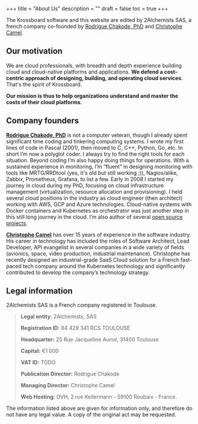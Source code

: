 +++
title = "About Us"
description = ""
draft = false
toc = true 
+++

The Krossboard software and this website are edited by 2Alchemists SAS, a french company co-founded by [Rodrigue Chakode, PhD](https://www.linkedin.com/in/rodriguechakode/) and [Christophe Camel](https://www.linkedin.com/in/christophe-camel/).

## Our motivation
We are cloud professionals, with breadth and depth experience building cloud and cloud-native platforms and applications.
**We defend a cost-centric approach of designing, building, and operating cloud services**. That's the spirit of Krossboard.

**Our mission is thus to help organizations understand and master the costs of their cloud platforms.**

## Company founders
**[Rodrigue Chakode, PhD](https://www.linkedin.com/in/rodriguechakode/)** is not a computer veteran, though I already spent significant time coding and tinkering computing systems. I wrote my first lines of code in Pascal (2001), then moved to C, C++, Python, Go, etc. In short I’m now a polyglot coder. I always try to find the right tools for each situation. Beyond coding I’m also happy doing things for operations. With a sustained experience in monitoring, I’m “fluent” in designing monitoring with tools like MRTG/RRDtool (yes, it's old but still working ;)), Nagios/alike, Zabbix, Prometheus, Grafana, to list a few. Early in 2008 I started my journey in cloud during my PhD, focusing on cloud infrastructure management (virtualization, resource allocation and provisioning). I held several cloud positions in the industry as cloud engineer (then architect) working with AWS, GCP and Azure technologies. Cloud-native systems with Docker containers and Kubernetes as orchestrator was just another step in this still long journey in the cloud. I’m also author of several [open source projects](https://github.com/rchakode).

**[Christophe Camel](https://www.linkedin.com/in/christophe-camel/)** has over 15 years of experience in the software industry. His career in technology has included the roles of Software Architect, Lead Developer, API evangelist in several companies in a wide variety of fields (avionics, space, video production, industrial maintenance).
Christophe has recently designed an industrial-grade SaaS Cloud solution for a French fast-paced tech company around the Kubernetes technology and significantly contributed to develop the company’s technology strategy.

## Legal information
2Alchemists SAS is a French company registered in Toulouse.

> **Legal entity**: 2Alchemists, SAS
> 
> **Registration ID:** 84 429 341 RCS TOULOUSE
>
> **Headquarter:** 25 Rue Jacqueline Auriol, 31400 Toulouse
> 
> **Capital:** €1 000
> 
> **VAT ID:** TODO
> 
> **Publication Director:** Rodrigue Chakode
> 
> **Managing Director:** Christophe Camel
> 
> **Web Hosting:** OVH, 2 rue Kellermann - 59100 Roubaix - France.

The information listed above are given for information only, and therefore do not have any legal value. A copy of the original act may be requested.
